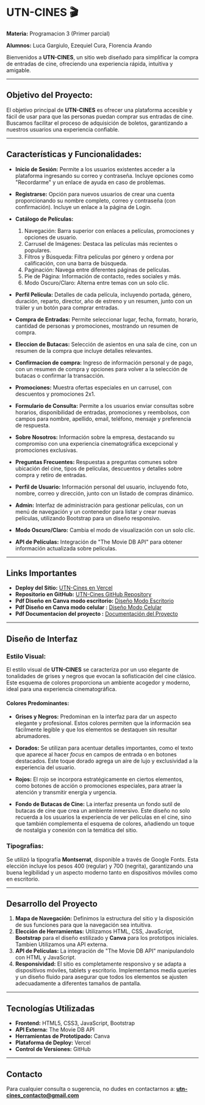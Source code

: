 # UTN-CINES 🎬

**Materia:** Programacion 3 (Primer parcial)

**Alumnos:** Luca Gargiulo, Ezequiel Cura, Florencia Arando

Bienvenidos a **UTN-CINES**, un sitio web diseñado para simplificar la compra de entradas de cine, ofreciendo una experiencia rápida, intuitiva y amigable.

---

## Objetivo del Proyecto:
El objetivo principal de **UTN-CINES** es ofrecer una plataforma accesible y fácil de usar para que las personas puedan comprar sus entradas de cine. Buscamos facilitar el proceso de adquisición de boletos, garantizando a nuestros usuarios una experiencia confiable.

---

## Características y Funcionalidades:

- **Inicio de Sesión:** Permite a los usuarios existentes acceder a la plataforma ingresando su correo y contraseña. Incluye opciones como "Recordarme" y un enlace de ayuda en caso de problemas.

- **Registrarse:** Opción para nuevos usuarios de crear una cuenta proporcionando su nombre completo, correo y contraseña (con confirmación). Incluye un enlace a la página de Login.

- **Catálogo de Películas:** 
    1. Navegación: Barra superior con enlaces a películas, promociones y opciones de usuario.
    2. Carrusel de Imágenes: Destaca las películas más recientes o populares.
    3. Filtros y Búsqueda: Filtra películas por género y ordena por calificación, con una barra de búsqueda.
    4. Paginación: Navega entre diferentes páginas de películas.
    5. Pie de Página: Información de contacto, redes sociales y más.
    6. Modo Oscuro/Claro: Alterna entre temas con un solo clic.

- **Perfil Película:** Detalles de cada película, incluyendo portada, género, duración, reparto, director, año de estreno y un resumen, junto con un tráiler y un botón para comprar entradas.

- **Compra de Entradas:** Permite seleccionar lugar, fecha, formato, horario, cantidad de personas y promociones, mostrando un resumen de compra.

- **Eleccion de Butacas:** Selección de asientos en una sala de cine, con un resumen de la compra que incluye detalles relevantes.

 - **Confirmacion de compra:** Ingreso de información personal y de pago, con un resumen de compra y opciones para volver a la selección de butacas o confirmar la transacción.

- **Promociones:** Muestra ofertas especiales en un carrusel, con descuentos y promociones 2x1.

- **Formulario de Consulta:**  Permite a los usuarios enviar consultas sobre horarios, disponibilidad de entradas, promociones y reembolsos, con campos para nombre, apellido, email, teléfono, mensaje y preferencia de respuesta.

- **Sobre Nosotros:** Información sobre la empresa, destacando su compromiso con una experiencia cinematográfica excepcional y promociones exclusivas.

- **Preguntas Frecuentes:** Respuestas a preguntas comunes sobre ubicación del cine, tipos de películas, descuentos y detalles sobre compra y retiro de entradas.

- **Perfil de Usuario:** Información personal del usuario, incluyendo foto, nombre, correo y dirección, junto con un listado de compras dinámico.

- **Admin:** Interfaz de administración para gestionar películas, con un menú de navegación y un contenedor para listar y crear nuevas películas, utilizando Bootstrap para un diseño responsivo.

- **Modo Oscuro/Claro:** Cambia el modo de visualización con un solo clic.

- **API de Películas:** Integración de "The Movie DB API" para obtener información actualizada sobre películas.

---

## Links Importantes

- **Deploy del Sitio:** [UTN-Cines en Vercel](https://utn-cines.vercel.app/)
- **Repositorio en GitHub:** [UTN-Cines GitHub Repository](https://github.com/lucag316/UTN-Cines)
- **Pdf Diseño en Canva modo escritorio:** [Diseño Modo Escritorio](./Diseño%20escritorio%20cines.pdf)
- **Pdf Diseño en Canva modo celular :** [Diseño Modo Celular](./Diseño%20mobile%20cine.pdf)
- **Pdf Documentacion del proyecto :** [Documentación del Proyecto](./documentación-UTN-Cines.pdf)

---

## Diseño de Interfaz

### Estilo Visual:
El estilo visual de **UTN-CINES** se caracteriza por un uso elegante de tonalidades de grises y negros que evocan la sofisticación del cine clásico. Este esquema de colores proporciona un ambiente acogedor y moderno, ideal para una experiencia cinematográfica.

#### Colores Predominantes:

- **Grises y Negros:** Predominan en la interfaz para dar un aspecto elegante y profesional. Estos colores permiten que la información sea fácilmente legible y que los elementos se destaquen sin resultar abrumadores.

- **Dorados:** Se utilizan para acentuar detalles importantes, como el texto que aparece al hacer *focus* en campos de entrada o en botones destacados. Este toque dorado agrega un aire de lujo y exclusividad a la experiencia del usuario.

- **Rojos:** El rojo se incorpora estratégicamente en ciertos elementos, como botones de acción o promociones especiales, para atraer la atención y transmitir energía y urgencia.

- **Fondo de Butacas de Cine:** La interfaz presenta un fondo sutil de butacas de cine que crea un ambiente inmersivo. Este diseño no solo recuerda a los usuarios la experiencia de ver películas en el cine, sino que también complementa el esquema de colores, añadiendo un toque de nostalgia y conexión con la temática del sitio.

### Tipografías: 
Se utilizó la tipografía **Montserrat**, disponible a través de Google Fonts. Esta elección incluye los pesos 400 (regular) y 700 (negrita), garantizando una buena legibilidad y un aspecto moderno tanto en dispositivos móviles como en escritorio.

---


## Desarrollo del Proyecto

1. **Mapa de Navegación:** Definimos la estructura del sitio y la disposición de sus funciones para que la navegación sea intuitiva.
2. **Elección de Herramientas:** Utilizamos HTML, CSS, JavaScript, **Bootstrap** para el diseño estilizado y **Canva** para los prototipos iniciales. Tambien Utilizamos una API externa.
3. **API de Películas:** La integración de "The Movie DB API" manipulandolo con HTML y JavaScript.
4. **Responsividad:** El sitio es completamente responsivo y se adapta a dispositivos móviles, tablets y escritorio. Implementamos media queries y un diseño fluido para asegurar que todos los elementos se ajusten adecuadamente a diferentes tamaños de pantalla.

---

## Tecnologías Utilizadas

- **Frontend:** HTML5, CSS3, JavaScript, Bootstrap
- **API Externa:** The Movie DB API
- **Herramientas de Prototipado:** Canva
- **Plataforma de Deploy:** Vercel
- **Control de Versiones:** GitHub

---

## Contacto

Para cualquier consulta o sugerencia, no dudes en contactarnos a: **utn-cines_contacto@gmail.com**